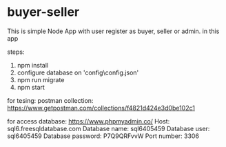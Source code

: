 # buyer-seller

This is simple Node App with user register as buyer, seller or admin.
in this app

steps: 
1) npm install
3) configure database on 'config\config.json'
4) npm run migrate
5) npm start



for tesing:
postman collection:
https://www.getpostman.com/collections/f4821d424e3d0be102c1


for access database:
https://www.phpmyadmin.co/
Host: sql6.freesqldatabase.com
Database name: sql6405459
Database user: sql6405459
Database password: P7Q9QRFvvW
Port number: 3306

